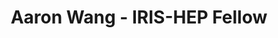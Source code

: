 ---
layout: fellow
pagetype: fellow
shortname: awang
permalink: /fellows/awang.html
fellow-name: Aaron Wang
title: Aaron Wang - IRIS-HEP Fellow
active: false
dates:
  start: 2021-01-04
  end: 2021-06-12
photo: /assets/images/team/Aaron-Wang.jpg
institution: University of Washington, Seattle
e-mail: anrunw@uw.edu
project_title: Reproducible Open Benchmark Compatibility with Jupyter Notebook
project_goal: >
  The Reproducible Open Benchmarks for Data Analysis Platform (ROB) is a platform
  that allows for the evaluation of different data analysis algorithms in a controlled
  competition-style format. But, it currently does not support python notebooks as
  input. The goal of this project is to add support for jupyter notebooks to the ROB.
mentors:
- Shih-Chieh Hsu (UW)
- Heiko Mueller (NYU)
proposal: /assets/pdf/Fellow-Aaron-Wang-Proposal.pdf
presentations:
- title: Jupyter Notebook Compatibility with ROB (Reproducible Open Benchmarks for
    Data Analysis Platform
  date: 2021-06-28
  url: https://indico.cern.ch/event/1041106/contributions/4373474/attachments/2272487/3859697/6_28%20IRIS-HEP.pdf
  meeting: IRIS-HEP Topical Meetings
  meetingurl: https://indico.cern.ch/event/1041106/
  recordingurl: https://www.youtube.com/watch?v=2BnMALmU5CQ
  focus-area: as
current_status: >
  <strong>December 2022</strong> - Graduate Research Assistant at Accelerated Materials
  Research Lab
github-username: anrunw
linkedin-profile: https://www.linkedin.com/in/aaron-wang-80aba3177/
focus-area:
challenge-area:
---